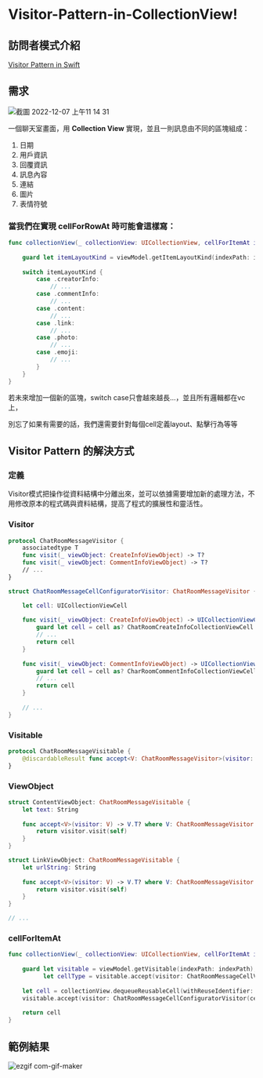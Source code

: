 # Visitor-Pattern-in-CollectionView!

## 訪問者模式介紹
[Visitor Pattern in Swift](https://glow-harmony-176.notion.site/Visitor-839050ce78f742c7a520716d77fe6b81)

## 需求
![截圖 2022-12-07 上午11 14 31](https://user-images.githubusercontent.com/36924807/206079696-5970b2f9-6d90-4223-9005-f1ddea345f44.png)

一個聊天室畫面，用 **Collection View** 實現，並且一則訊息由不同的區塊組成：

1. 日期
2. 用戶資訊
3. 回覆資訊
4. 訊息內容
5. 連結
6. 圖片
7. 表情符號

### 當我們在實現 **cellForRowAt** 時可能會這樣寫：
```swift
func collectionView(_ collectionView: UICollectionView, cellForItemAt indexPath: IndexPath) -> UICollectionViewCell {
    
    guard let itemLayoutKind = viewModel.getItemLayoutKind(indexPath: indexPath) else { return UICollectionViewCell() }
    
    switch itemLayoutKind {
        case .creatorInfo:
            // ...
        case .commentInfo:
            // ...
        case .content:
            // ...
        case .link:
            // ...
        case .photo:
            // ...
        case .emoji:
            // ...
        }
    }
}
```
若未來增加一個新的區塊，switch case只會越來越長...，並且所有邏輯都在vc上，

別忘了如果有需要的話，我們還需要針對每個cell定義layout、點擊行為等等


## Visitor Pattern 的解決方式
### 定義
Visitor模式把操作從資料結構中分離出來，並可以依據需要增加新的處理方法，不用修改原本的程式碼與資料結構，提高了程式的擴展性和靈活性。
### Visitor
```swift
protocol ChatRoomMessageVisitor {
    associatedtype T
    func visit(_ viewObject: CreateInfoViewObject) -> T?
    func visit(_ viewObject: CommentInfoViewObject) -> T?
    // ...
}

struct ChatRoomMessageCellConfiguratorVisitor: ChatRoomMessageVisitor {

    let cell: UICollectionViewCell
    
    func visit(_ viewObject: CreateInfoViewObject) -> UICollectionViewCell? {
        guard let cell = cell as? ChatRoomCreateInfoCollectionViewCell else { return nil }
        // ...
        return cell
    }
    
    func visit(_ viewObject: CommentInfoViewObject) -> UICollectionViewCell? {
        guard let cell = cell as? CharRoomCommentInfoCollectionViewCell else { return nil }
        // ...
        return cell
    }
    
    // ...
}
```
### Visitable
```swift
protocol ChatRoomMessageVisitable {
    @discardableResult func accept<V: ChatRoomMessageVisitor>(visitor: V) -> V.T?
}
```
### ViewObject
```swift
struct ContentViewObject: ChatRoomMessageVisitable {
    let text: String
    
    func accept<V>(visitor: V) -> V.T? where V: ChatRoomMessageVisitor {
        return visitor.visit(self)
    }
}

struct LinkViewObject: ChatRoomMessageVisitable {
    let urlString: String
    
    func accept<V>(visitor: V) -> V.T? where V: ChatRoomMessageVisitor {
        return visitor.visit(self)
    }
}

// ...
```
### cellForItemAt
```swift
func collectionView(_ collectionView: UICollectionView, cellForItemAt indexPath: IndexPath) -> UICollectionViewCell {
        
    guard let visitable = viewModel.getVisitable(indexPath: indexPath),
          let cellType = visitable.accept(visitor: ChatRoomMessageCellVisitor()) else { return UICollectionViewCell() }
          
    let cell = collectionView.dequeueReusableCell(withReuseIdentifier: cellType.reuseIdentifier, for: indexPath)
    visitable.accept(visitor: ChatRoomMessageCellConfiguratorVisitor(cell: cell))
    
    return cell
}
```

## 範例結果
![ezgif com-gif-maker](https://user-images.githubusercontent.com/36924807/206078492-c05c33aa-3fc1-4e71-b49e-331dc3bde76c.gif)
